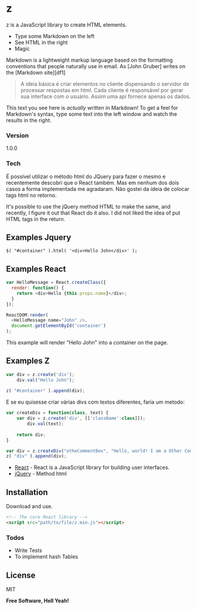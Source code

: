 # z

z is a JavaScript library to create HTML elements.

  - Type some Markdown on the left
  - See HTML in the right
  - Magic

Markdown is a lightweight markup language based on the formatting conventions that people naturally use in email.  As [John Gruber] writes on the [Markdown site][df1]

> A ideia básica é criar elementos no cliente
> dispensando o servidor de processar respostas em html. 
> Cada cliente é responsável por gerar sua interface com o usuário.
> Assim uma api fornece apenas os dados.

This text you see here is *actually* written in Markdown! To get a feel for Markdown's syntax, type some text into the left window and watch the results in the right.

### Version
1.0.0

### Tech

É possível utilizar o método html do JQuery para fazer o mesmo e recentemente descobri
que o React também. Mas em nenhum dos dois casos a forma implementada me agradaram.
Não gostei da ideia de colocar tags html no retorno.

It's possible to use the jQuery method HTML to make the same, and recently, I figure it out that React do it also. I did not liked the idea of put HTML tags in the return.

## Examples Jquery

```script
$( "#container" ).html( '<div>Hello John</div>' );
```

## Examples React

```js
var HelloMessage = React.createClass({
  render: function() {
    return <div>Hello {this.props.name}</div>;
  }
});

ReactDOM.render(
  <HelloMessage name="John" />,
  document.getElementById('container')
);
```
This example will render "Hello John" into a container on the page.

## Examples Z

```js
var div = z.create('div');
    div.val("Hello John");
  
z( "#container" ).append(div);
```

E se eu quisesse criar várias divs com textos diferentes, faria um metodo:

```js
var createDiv = function(class, text) {
    var div = z.create('div', [['className':class]]);
        div.val(text);
    
    return div;
}

var div = z.createDiv("otheCommentBox", "Hello, world! I am a Other CommentBox");
z( "div" ).append(div);
```


* [React] - React is a JavaScript library for building user interfaces.
* [jQuery] - Method html


## Installation

Download and use.

```html
<!-- The core React library -->
<script src="path/to/file/z.min.js"></script>
```


### Todos

 - Write Tests
 - To implement hash Tables

License
----

MIT


**Free Software, Hell Yeah!**

[//]: # (These are reference links used in the body of this note and get stripped out when the markdown processor does its job. There is no need to format nicely because it shouldn't be seen. Thanks SO - http://stackoverflow.com/questions/4823468/store-comments-in-markdown-syntax)

   [React]: <https://facebook.github.io/react/>
   [jQuery]: <http://api.jquery.com/html/>
   


